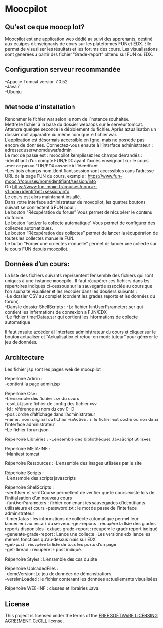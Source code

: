 # Moocpilot

## Qu'est ce que moocpilot?

Moocpilot est une application web dédié au suivi des apprenants, destiné aux équipes d’enseignants de cours sur les plateformes FUN et EDX. 
Elle permet de visualiser les résultats et les forums des cours. Les visualisations sont générées à partir des fichier “Grade-report” obtenu sur FUN ou EDX.    

## Configuration serveur recommandée

-Apache Tomcat version 7.0.52   
-Java 7     
-Ubuntu

## Methode d'installation


Renommer le fichier war selon le nom de l’instance souhaitée.   
Mettre le fichier à la base du dossier webapps sur le serveur tomcat.   
Attendre quelque seconde le déploiement du fichier. 
Après actualisation un dossier doit apparaître du même nom que le fichier war.  
L’application est désormais accessible en ligne, mais ne possède pas encore de données. 
Connectez-vous ensuite à l’interface administrateur : adresseduserv/nomduwar/admin  
Le mot de passe est : moocpilot 
Remplissez les champs demandés :    
    -identifiant d’un compte FUN/EDX ayant l’accès enseignant sur le cours  
    -mot de passe FUN/EDX associé à l’identifiant   
    -Les trois champs nom,identifiant,session sont accessibles dans l’adresse URL de la page FUN du cours, exemple :     https://www.fun-mooc.fr/courses/nom/identifiant/session/info   
    Ou https://www.fun-mooc.fr/courses/course-v1:nom+identifiant+session/info   
Le cours est alors maintenant installé.     
Dans votre interface administrateur de moocpilot, les quatres boutons suivant se connectent à FUN pour :    
Le bouton “Récupération du forum” Vous permet de récupérer le contenu du forum.  
Le bouton “activer la collecte automatique” Vous permet de configurer des collectes automatiques.    
Le bouton “Récupération des collectes” permet de lancer la récupération de toutes les collectes manuelle FUN.   
Le buton “Forcer une collectes manuelle” permet de lancer une collecte sur le cours FUN depuis moocpilot.  


## Données d’un cours:

La liste des fichiers suivants représentent l’ensemble des fichiers qui sont uniques à une instance moocpilot. Il faut récupérer ces fichiers dans les répertoires indiqués ci-dessous sur la sauvegarde associée au cours que l’on souhaite visualiser et les recopier dans les dossiers suivants :    
-Le dossier CSV au complet (contient les grades reports et les données du forum)    
-Dans le dossier ShellScripts : 
    -Le fichier funUserParameters.ser qui contient les informations de connexion a FUN/EDX  
    -Le fichier timerDatas.ser qui contient les informations de collecte automatique    

Il faut ensuite accéder à l’interface administrateur du cours et cliquer sur le bouton actualiser et “Actualisation et retour en mode tuteur” pour générer le jeu de données.

## Architecture

Les fichier jsp sont les pages web de moocpilot

Répertoire Admin :  
-contient la page admin.jsp

Répertoire Csv :    
-L’ensemble des fichier csv du cours    
-csvList.json: fichier de config des fichier csv    
    -Id : référence au nom du csv 0-ID  
    -pos : ordre d’affichage dans l’administrateur  
    -name : nom original du fichier 
    -isActive : si le fichier est coché ou non dans l’interface administrateur  
-Le fichier forum.json  

Répertoire Librairies : 
    -L’ensemble des bibliothèques JavaScript utilisées  

Répertoire META-INF :   
    -Manifest tomcat    

Répertoire Ressources : 
    -L’ensemble des images utilisées par le site    

Répertoire Scripts :    
    -L’ensemble des scripts javascripts 

Répertoire ShellScripts :   
    -verifUser et verifCourse permettent de vérifier que le cours existe lors de l’initialisation d’un nouveau cours    
    -funUserParameters : fichier contenant les sauvegardes d’identifiants utilisateurs et cours 
    -password.txt : le mot de passe de l’interface administrateur   
    -timerDatas : les informations de collecte automatique permet leur lancement au restart du serveur. 
    -get-reports : récupère la liste des grades reports disponibles 
    -extract-grade-report : récupère le grade report indiqué    
    -generate-grade-report : Lance une collecte 
    -Les versions edx lance les mêmes fonctions qu’au-dessus mais sur EDX   
    -get-post :  récupère la liste de tous les posts d’un page  
    -get-thread : récupère le post indiqué. 

Répertoire Styles : L’ensemble des css du site

Répertoire UploadedFiles :  
    -demoVersion: Le jeu de données de démonstrations   
    -versionLoaded : le fichier contenant les données actuellements visualisées 

Répertoire WEB-INF : classes et librairies Java.


## License

This project is licensed under the terms of the [FREE SOFTWARE LICENSING AGREEMENT CeCILL](LICENSE.txt) license.
